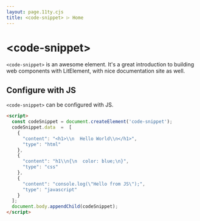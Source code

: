 ```yaml
---
layout: page.11ty.cjs
title: <code-snippet> ⌲ Home
---
```


# &lt;code-snippet>

`<code-snippet>` is an awesome element. It's a great introduction to building web components with LitElement, with nice documentation site as well.

## Configure with JS

<section class="columns">
  <div>

`<code-snippet>` can be configured with JS.

```html
<script>
  const codeSnippet = document.createElement('code-snippet');
  codeSnippet.data  =  [
    {
      "content": "<h1>\\n  Hello World\\n</h1>",
      "type": "html"
    },
    {
      "content": "h1\\n{\n  color: blue;\n}",
      "type": "css"
    },
    {
      "content": "console.log(\"Hello from JS\");",
      "type": "javascript"
    }
  ];
  document.body.appendChild(codeSnippet);
</script>
```

  </div>
</section>
<script>
  const codeSnippet = document.createElement('code-snippet');
  codeSnippet.data  =  [
    {
      "content": "<h1>\\n  Hello World\\n</h1>",
      "type": "html"
    },
    {
      "content": "h1\\n{\n  color: blue;\n}",
      "type": "css"
    },
    {
      "content": "console.log(\"Hello from JS\");",
      "type": "javascript"
    }
  ];
  document.body.appendChild(codeSnippet);
</script>   

